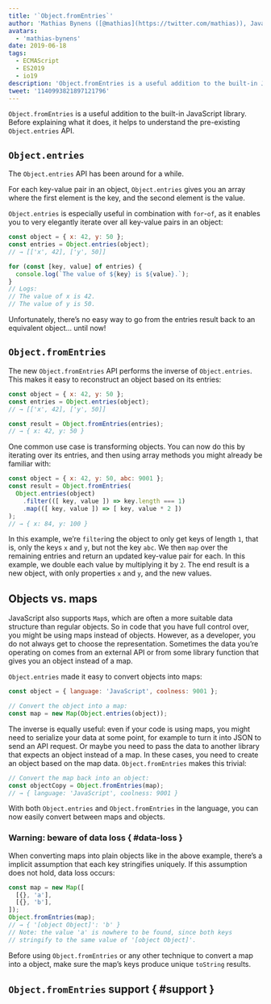 ```yaml
---
title: '`Object.fromEntries`'
author: 'Mathias Bynens ([@mathias](https://twitter.com/mathias)), JavaScript whisperer'
avatars:
  - 'mathias-bynens'
date: 2019-06-18
tags:
  - ECMAScript
  - ES2019
  - io19
description: 'Object.fromEntries is a useful addition to the built-in JavaScript library that complements Object.entries.'
tweet: '1140993821897121796'
---
```

`Object.fromEntries` is a useful addition to the built-in JavaScript library. Before explaining what it does, it helps to understand the pre-existing `Object.entries` API.

## `Object.entries`

The `Object.entries` API has been around for a while.

<feature-support chrome="54"
                 firefox="47"
                 safari="10.1"
                 nodejs="7"
                 babel="yes https://github.com/zloirock/core-js#ecmascript-object"></feature-support>

For each key-value pair in an object, `Object.entries` gives you an array where the first element is the key, and the second element is the value.

`Object.entries` is especially useful in combination with `for`-`of`, as it enables you to very elegantly iterate over all key-value pairs in an object:

```js
const object = { x: 42, y: 50 };
const entries = Object.entries(object);
// → [['x', 42], ['y', 50]]

for (const [key, value] of entries) {
  console.log(`The value of ${key} is ${value}.`);
}
// Logs:
// The value of x is 42.
// The value of y is 50.
```

Unfortunately, there’s no easy way to go from the entries result back to an equivalent object… until now!

## `Object.fromEntries`

The new `Object.fromEntries` API performs the inverse of `Object.entries`. This makes it easy to reconstruct an object based on its entries:

```js
const object = { x: 42, y: 50 };
const entries = Object.entries(object);
// → [['x', 42], ['y', 50]]

const result = Object.fromEntries(entries);
// → { x: 42, y: 50 }
```

One common use case is transforming objects. You can now do this by iterating over its entries, and then using array methods you might already be familiar with:

```js
const object = { x: 42, y: 50, abc: 9001 };
const result = Object.fromEntries(
  Object.entries(object)
    .filter(([ key, value ]) => key.length === 1)
    .map(([ key, value ]) => [ key, value * 2 ])
);
// → { x: 84, y: 100 }
```

In this example, we’re `filter`ing the object to only get keys of length `1`, that is, only the keys `x` and `y`, but not the key `abc`. We then `map` over the remaining entries and return an updated key-value pair for each. In this example, we double each value by multiplying it by `2`. The end result is a new object, with only properties `x` and `y`, and the new values.

## Objects vs. maps

JavaScript also supports `Map`s, which are often a more suitable data structure than regular objects. So in code that you have full control over, you might be using maps instead of objects. However, as a developer, you do not always get to choose the representation. Sometimes the data you’re operating on comes from an external API or from some library function that gives you an object instead of a map.

`Object.entries` made it easy to convert objects into maps:

```js
const object = { language: 'JavaScript', coolness: 9001 };

// Convert the object into a map:
const map = new Map(Object.entries(object));
```

The inverse is equally useful: even if your code is using maps, you might need to serialize your data at some point, for example to turn it into JSON to send an API request. Or maybe you need to pass the data to another library that expects an object instead of a map. In these cases, you need to create an object based on the map data. `Object.fromEntries` makes this trivial:

```js
// Convert the map back into an object:
const objectCopy = Object.fromEntries(map);
// → { language: 'JavaScript', coolness: 9001 }
```

With both `Object.entries` and `Object.fromEntries` in the language, you can now easily convert between maps and objects.

### Warning: beware of data loss { #data-loss }

When converting maps into plain objects like in the above example, there’s a implicit assumption that each key stringifies uniquely. If this assumption does not hold, data loss occurs:

```js
const map = new Map([
  [{}, 'a'],
  [{}, 'b'],
]);
Object.fromEntries(map);
// → { '[object Object]': 'b' }
// Note: the value 'a' is nowhere to be found, since both keys
// stringify to the same value of '[object Object]'.
```

Before using `Object.fromEntries` or any other technique to convert a map into a object, make sure the map’s keys produce unique `toString` results.

## `Object.fromEntries` support { #support }

<feature-support chrome="73 /blog/v8-release-73#object.fromentries"
                 firefox="63"
                 safari="12.1"
                 nodejs="12 https://twitter.com/mathias/status/1120700101637353473"
                 babel="yes https://github.com/zloirock/core-js#ecmascript-object"></feature-support>
